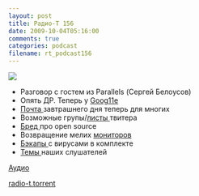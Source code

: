 ```yaml
---
layout: post
title: Радио-Т 156
date: 2009-10-04T05:16:00
comments: true
categories: podcast
filename: rt_podcast156
---
```

![](https://radio-t.com/images/radio-t/rt156.png)


- Разговор с гостем из Parallels (Сергей Белоусов)
- Опять ДР. Теперь у [Goog11e](http://mashable.com/2009/09/26/google-11th-birthday-logo/)
- [Почта ](http://internet.cnews.ru/news/top/index.shtml?2009/10/01/364068)завтрашнего дня теперь для многих
- Возможные групы/[листы ](http://blog.twitter.com/2009/09/soon-to-launch-lists.html)твитера
- [Бред ](http://www.opennet.ru/opennews/art.shtml?num=23691)про open source
- Возвращение мелих [мониторов](http://www.crunchgear.com/2009/09/30/doublesight-outs-three-new-usb-mini-monitors/)
- [Бэкапы ](http://net.compulenta.ru/463752/)с вирусами в комплекте
- [Темы ](http://radio-t.com/temi_dlja_vipuskov/temy-dlya-156/)наших слушателей

[Аудио](http://archive.rucast.net/radio-t/media/rt_podcast156.mp3)

[radio-t.torrent](http://www.radio-t.com/torrents/rt_podcast156.mp3.torrent)
<audio src="http://archive.rucast.net/radio-t/media/rt_podcast156.mp3" preload="none"></audio>
